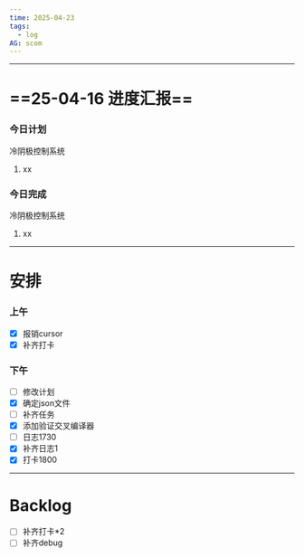 ```yaml
---
time: 2025-04-23
tags:
  - log
AG: scom
---
```

---
# ==25-04-16 进度汇报==
### 今日计划
冷阴极控制系统
1. xx
### 今日完成
冷阴极控制系统
1. xx

--- 
# 安排

### 上午
- [x] 报销cursor
- [x] 补齐打卡

### 下午
- [ ] 修改计划
- [x] 确定json文件
- [ ] 补齐任务
- [x] 添加验证交叉编译器
- [ ] 日志1730 
- [x] 补齐日志1
- [x] 打卡1800

--- 
# Backlog

- [ ] 补齐打卡*2
- [ ] 补齐debug